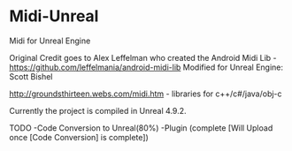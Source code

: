 # Midi-Unreal
Midi for Unreal Engine

Original Credit goes to Alex Leffelman who created the Android Midi Lib - https://github.com/leffelmania/android-midi-lib
Modified for Unreal Engine: Scott Bishel

http://groundsthirteen.webs.com/midi.htm - libraries for c++/c#/java/obj-c

Currently the project is compiled in Unreal 4.9.2.

TODO
-Code Conversion to Unreal(80%)
-Plugin (complete [Will Upload once [Code Conversion] is complete])
